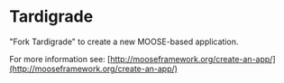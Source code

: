 Tardigrade
=====

"Fork Tardigrade" to create a new MOOSE-based application.

For more information see: [http://mooseframework.org/create-an-app/](http://mooseframework.org/create-an-app/)
